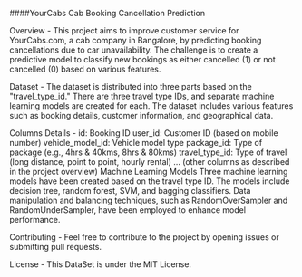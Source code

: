 ####YourCabs Cab Booking Cancellation Prediction

Overview -
This project aims to improve customer service for YourCabs.com, a cab company in Bangalore, by predicting booking cancellations due to car unavailability. The challenge is to create a predictive model to classify new bookings as either cancelled (1) or not cancelled (0) based on various features.

Dataset -
The dataset is distributed into three parts based on the "travel_type_id." There are three travel type IDs, and separate machine learning models are created for each. The dataset includes various features such as booking details, customer information, and geographical data.

Columns Details -
id: Booking ID
user_id: Customer ID (based on mobile number)
vehicle_model_id: Vehicle model type
package_id: Type of package (e.g., 4hrs & 40kms, 8hrs & 80kms)
travel_type_id: Type of travel (long distance, point to point, hourly rental)
... (other columns as described in the project overview)
Machine Learning Models
Three machine learning models have been created based on the travel type ID. The models include decision tree, random forest, SVM, and bagging classifiers. Data manipulation and balancing techniques, such as RandomOverSampler and RandomUnderSampler, have been employed to enhance model performance.

Contributing -
Feel free to contribute to the project by opening issues or submitting pull requests.

License -
This DataSet is under the MIT License.
